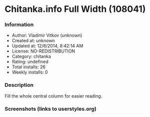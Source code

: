 # Chitanka.info Full Width (108041)

### Information
- Author: Vladimir Vitkov (unknown)
- Created at: unknown
- Updated at: 12/8/2014, 8:42:14 AM
- License: NO-REDISTRIBUTION
- Category: chitanka
- Rating: undefined
- Total installs: 26
- Weekly installs: 0


### Description
Fill the whole central column for easier reading.


### Screenshots (links to userstyles.org)



